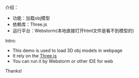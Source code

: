 介绍：

- 功能：加载obj模型
- 依赖库：Three.js
- 运行平台：Webstorm(本地直接打开html文件是看不到模型的)

Intro:

- This demo is used to load 3D obj models in webpage 
- It rely on the [Three.js](https://threejs.org/)
- You can run it by Webstorm or other IDE for web 

Thanks!




